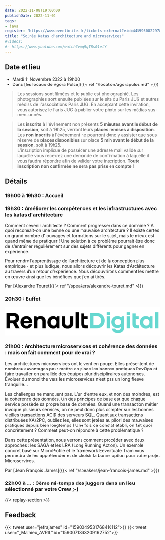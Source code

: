 ```yaml
---
date: 2022-11-08T19:00:00
publishDate: 2022-11-01
tags:
- java
register: "https://www.eventbrite.fr/tickets-external?eid=445995082297&ref=etckt"
title: "Soirée Katas d'architecture and microservices"
#videos:
#- https://www.youtube.com/watch?v=q9qT8s01elY
---
```


## Date et lieu

* Mardi 11 Novembre 2022 à 19h00
* Dans [les locaux de Agora Pulse]({{< ref "/location/agorapulse.md" >}})

> Les sessions sont filmées et le public est photographié. Les photographies sont ensuite publiées sur le site du Paris JUG et autres médias de l'associations Paris JUG. En acceptant cette invitation, vous autorisez le Paris JUG à publier votre photo sur les médias sus-mentionnés.

> Les **inscrits** à l'évènement non présents **5 minutes avant le début de la session**, soit à 19h25, verront leurs **places remises à disposition**.  
Les **non inscrits** à l'évènement ne pourront donc y assister que sous réserve de **places disponibles** sur place **5 min avant le début de la session**, soit à 19h25.  
L’inscription implique de posséder une adresse mail valide sur laquelle vous recevrez une demande de confirmation à laquelle il vous faudra répondre afin de valider votre inscription.
**Toute inscription non confirmée ne sera pas prise en compte !**

## Détails

### 19h00 à 19h30 : Accueil

### 19h30 : Améliorer les compétences et les infrastructures avec les katas d'architecture

Comment devenir architecte ?
Comment progresser dans ce domaine ?
À quoi reconnaît-on une bonne ou une mauvaise architecture ?
Il existe certes un grand nombre d' ouvrages et formations sur le sujet, mais le mieux est quand même de pratiquer !
Une solution à ce problème pourrait être donc de s’entraîner régulièrement sur des sujets différents pour gagner en expérience.

Pour rendre l’apprentissage de l’architecture et de la conception plus empirique - et plus ludique, nous allons découvrir les Katas d’Architecture au travers d’un retour d’expérience.
Nous découvrirons comment les mettre en œuvre ainsi que les bénéfices que j’en ai tirés.

Par [Alexandre Touret]({{< ref "/speakers/alexandre-touret.md" >}})

### 20h30 : Buffet

[![Renault Digital](/img/sponsors/renault-digital.svg)](https://www.renaultgroup.com/talents/nos-metiers/digital/)

### 21h00 : Architecture microservices et cohérence des données : mais on fait comment pour de vrai ?

Les architectures microservices ont le vent en poupe.
Elles présentent de nombreux avantages pour mettre en place les bonnes pratiques DevOps et faire travailler en parallèle des équipes pluridisciplinaires autonomes.
Évoluer du monolithe vers les microservices n’est pas un long fleuve tranquille…

Les challenges ne manquent pas.
L’un d’entre eux, et non des moindres, est la cohérence des données.
Un des principes de base est que chaque service possède sa propre base de données.
Quand une transaction métier invoque plusieurs services, on ne peut donc plus compter sur les bonnes vieilles transactions ACID des serveurs SQL.
Quant aux transactions distribuées XA/2PC, oubliez les, elles sont jetées au pilori des mauvaises pratiques depuis bien longtemps !
Une fois ce constat établi, on fait quoi concrètement ?
Comment peut-on répondre à cette problématique ?

Dans cette présentation, nous verrons comment procéder avec deux approches : les SAGA et les LRA (Long Running Action).
Un exemple concret basé sur MicroProfile et le framework Eeventuate Tram vous permettra de les appréhender et de choisir la bonne option pour votre projet Microservices.

Par [Jean François James]({{< ref "/speakers/jean-francois-james.md" >}})

### 22h00 à ... : 3ème mi-temps des juggers dans un lieu sélectionné par votre Crew ;-) 

{{< replay-section >}}

## Feedback

{{< tweet user="jefrajames" id="1590049531768410112">}}
{{< tweet user="_Mathieu_AVRIL" id="1590071363209162752">}}
